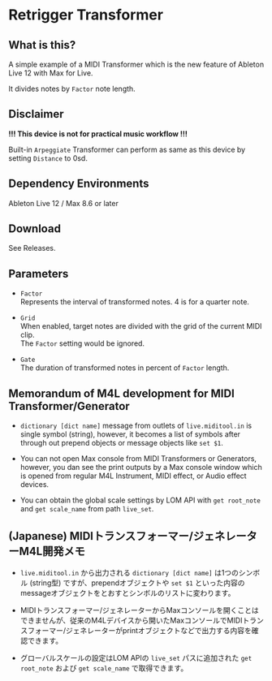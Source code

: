 # Retrigger Transformer

## What is this?

A simple example of a MIDI Transformer which is the new feature of Ableton Live 12 with Max for Live.

It divides notes by `Factor` note length.

## Disclaimer
**!!! This device is not for practical music workflow !!!**

Built-in `Arpeggiate` Transformer can perform as same as this device by setting `Distance` to 0sd.

## Dependency Environments
Ableton Live 12 / Max 8.6 or later

## Download

See Releases.

## Parameters

* `Factor`<br>
Represents the interval of transformed notes. 4 is for a quarter note.

* `Grid`<br>
When enabled, target notes are divided with the grid of the current MIDI clip.<br>
The `Factor` setting would be ignored.

* `Gate`<br>
The duration of transformed notes in percent of `Factor` length.

## Memorandum of M4L development for MIDI Transformer/Generator 

* `dictionary [dict name]` message from outlets of `live.miditool.in` is single symbol (string), however, it becomes a list of symbols after through out prepend objects or message objects like `set $1`.

* You can not open Max console from MIDI Transformers or Generators, however, you dan see the print outputs by a Max console window which is opened from regular M4L Instrument, MIDI effect, or Audio effect devices.

* You can obtain the global scale settings by LOM API with `get root_note` and `get scale_name` from path `live_set`.

## (Japanese) MIDIトランスフォーマー/ジェネレーターM4L開発メモ 

* `live.miditool.in` から出力される `dictionary [dict name]` は1つのシンボル (string型) ですが、prependオブジェクトや `set $1` といった内容のmessageオブジェクトをとおすとシンボルのリストに変わります。

* MIDIトランスフォーマー/ジェネレーターからMaxコンソールを開くことはできませんが、従来のM4Lデバイスから開いたMaxコンソールでMIDIトランスフォーマー/ジェネレーターがprintオブジェクトなどで出力する内容を確認できます。

* グローバルスケールの設定はLOM APIの `live_set` パスに追加された `get root_note` および `get scale_name` で取得できます。